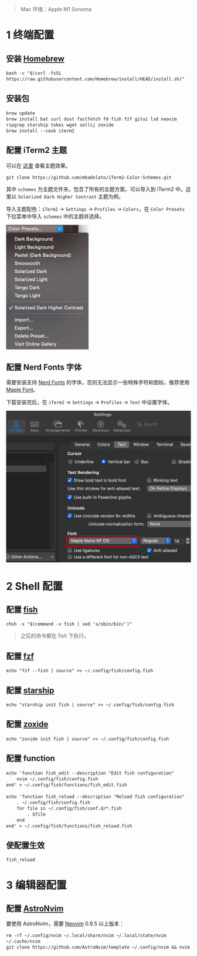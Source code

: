 >   Mac 环境：Apple M1 Sonoma

# 1 终端配置

## 安装 [Homebrew](https://brew.sh/)

```shell
bash -c "$(curl -fsSL https://raw.githubusercontent.com/Homebrew/install/HEAD/install.sh)"
```

## 安装包

```shell
brew update
brew install bat curl dust fastfetch fd fish fzf gitui lsd neovim ripgrep starship tokei wget zellij zoxide
brew install --cask iterm2
```

## 配置 iTerm2 主题

可以在 [这里](https://iterm2colorschemes.com/) 查看主题效果。

```shell
git clone https://github.com/mbadolato/iTerm2-Color-Schemes.git
```

其中 `schemes` 为主题文件夹，包含了所有的主题方案，可以导入到 iTerm2 中。这里以 `Solarized Dark Higher Contrast` 主题为例。

导入主题配色：`iTerm2` → `Settings` → `Profiles` → `Colors`，在 `Color Presets` 下拉菜单中导入 `schemes` 中的主题并选择。

![导入并选择主题](https://raw.githubusercontent.com/genskyff/image-hosting/main/images/202304181355959.png)

## 配置 Nerd Fonts 字体

需要安装支持 [Nerd Fonts](https://www.nerdfonts.com/) 的字体，否则无法显示一些特殊字符和图标，推荐使用 [Maple Font](https://github.com/subframe7536/Maple-font/releases)。

下载安装完后，在 `iTerm2` → `Settings` → `Profiles` → `Text` 中设置字体。

<img src="https://raw.githubusercontent.com/genskyff/image-hosting/main/images/202406011401942.png" alt="设置终端字体" style="zoom: 50%;" />

# 2 Shell 配置

## 配置 [fish](https://fishshell.com/)

```shell
chsh -s "$(command -v fish | sed 's/sbin/bin/')"
```

>   之后的命令都在 fish 下执行。

## 配置 [fzf](https://github.com/junegunn/fzf?tab=readme-ov-file#setting-up-shell-integration)

```shell
echo "fzf --fish | source" >> ~/.config/fish/config.fish
```

## 配置 [starship](https://starship.rs/guide/#%F0%9F%9A%80-installation)

```shell
echo "starship init fish | source" >> ~/.config/fish/config.fish
```

## 配置 [zoxide](https://github.com/ajeetdsouza/zoxide?tab=readme-ov-file#installation)

```shell
echo "zoxide init fish | source" >> ~/.config/fish/config.fish
```

## 配置 function

```shell
echo 'function fish_edit --description "Edit fish configuration"
    nvim ~/.config/fish/config.fish
end' > ~/.config/fish/functions/fish_edit.fish

echo 'function fish_reload --description "Reload fish configuration"
    . ~/.config/fish/config.fish
    for file in ~/.config/fish/conf.d/*.fish
        . $file
    end
end' > ~/.config/fish/functions/fish_reload.fish
```

## 使配置生效

```shell
fish_reload
```

# 3 编辑器配置

## 配置 [AstroNvim](https://docs.astronvim.com/)

要使用 AstroNvim，需要 [Neovim](https://neovim.io/) 0.9.5 以上版本：

```shell
rm -rf ~/.config/nvim ~/.local/share/nvim ~/.local/state/nvim ~/.cache/nvim
git clone https://github.com/AstroNvim/template ~/.config/nvim && nvim
```

